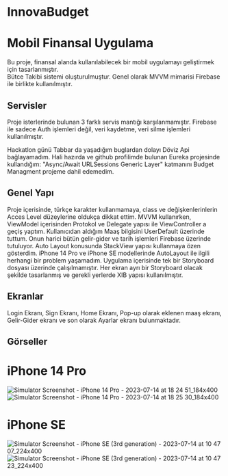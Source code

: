 # InnovaBudget

# Mobil Finansal Uygulama

Bu proje, finansal alanda kullanılabilecek bir mobil uygulamayı geliştirmek için tasarlanmıştır.  
Bütce Takibi sistemi oluşturulmuştur.
Genel olarak MVVM mimarisi Firebase ile birlikte kullanılmıştır.

## Servisler

Proje isterlerinde bulunan 3 farklı servis mantığı karşılanmamıştır.
Firebase ile sadece Auth işlemleri değil, veri kaydetme, veri silme işlemleri kullanılmıştır. 

Hackatlon günü Tabbar da yaşadığım buglardan dolayı Döviz Api bağlayamadım. 
Hali hazırda ve github profilimde bulunan Eureka projesinde kullandığım:
"Async/Await URLSessions Generic Layer" katmanını Budget Managment projeme dahil edemedim.

## Genel Yapı

Proje içerisinde, türkçe karakter kullanmamaya, class ve değişkenlerinlerin Acces Level düzeylerine oldukça dikkat ettim.
MVVM kullanırken, ViewModel içerisinden Protokol ve Delegate yapısı ile ViewController a geçiş yaptım.
Kullanıcıdan aldığım Maaş bilgisini UserDefault üzerinde tuttum. Onun harici bütün gelir-gider ve tarih işlemleri Firebase üzerinde tutuluyor.
Auto Layout konusunda StackView yapısı kullanmaya özen gösterdim. iPhone 14 Pro ve iPhone SE  modellerinde AutoLayout ile ilgili herhangi bir problem yaşamadım.
Uygulama içerisinde tek bir Storyboard dosyası üzerinde çalışılmamıştır. Her ekran ayrı bir Storyboard olacak şekilde tasarlanmış ve gerekli yerlerde XIB yapısı kullanılmıştır.

## Ekranlar

Login Ekranı, Sign Ekranı, Home Ekranı, Pop-up olarak eklenen maaş ekranı, Gelir-Gider ekranı ve son olarak Ayarlar ekranı bulunmaktadır.

## Görseller

# iPhone 14 Pro
![Simulator Screenshot - iPhone 14 Pro - 2023-07-14 at 18 24 51_184x400](https://github.com/talhavarol-dev/InnovaBudget/assets/80515499/f8434b5e-4608-42af-ba2d-cd9a9897300e)
![Simulator Screenshot - iPhone 14 Pro - 2023-07-14 at 18 25 30_184x400](https://github.com/talhavarol-dev/InnovaBudget/assets/80515499/37a58fb0-059f-49e4-95ed-e0400307bedc)


# iPhone SE
![Simulator Screenshot - iPhone SE (3rd generation) - 2023-07-14 at 10 47 07_224x400](https://github.com/talhavarol-dev/InnovaBudget/assets/80515499/2a44cfca-ba76-475f-a198-6e6e28cbf792)
![Simulator Screenshot - iPhone SE (3rd generation) - 2023-07-14 at 10 47 23_224x400](https://github.com/talhavarol-dev/InnovaBudget/assets/80515499/e0d62ef7-5a15-4edc-ac53-1482cdae4fb2)
